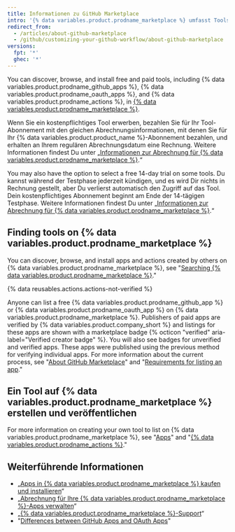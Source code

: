 ```yaml
---
title: Informationen zu GitHub Marketplace
intro: '{% data variables.product.prodname_marketplace %} umfasst Tools zur Erweiterung der Funktionalität und Verbesserung Ihres Workflows.'
redirect_from:
  - /articles/about-github-marketplace
  - /github/customizing-your-github-workflow/about-github-marketplace
versions:
  fpt: '*'
  ghec: '*'
---
```


You can discover, browse, and install free and paid tools, including {% data variables.product.prodname_github_apps %}, {% data variables.product.prodname_oauth_apps %}, and {% data variables.product.prodname_actions %}, in [{% data variables.product.prodname_marketplace %}](https://github.com/marketplace).

Wenn Sie ein kostenpflichtiges Tool erwerben, bezahlen Sie für Ihr Tool-Abonnement mit den gleichen Abrechnungsinformationen, mit denen Sie für Ihr {% data variables.product.product_name %}-Abonnement bezahlen, und erhalten an Ihrem regulären Abrechnungsdatum eine Rechnung. Weitere Informationen findest Du unter „[Informationen zur Abrechnung für {% data variables.product.prodname_marketplace %}](/articles/about-billing-for-github-marketplace).“

You may also have the option to select a free 14-day trial on some tools. Du kannst während der Testphase jederzeit kündigen, und es wird Dir nichts in Rechnung gestellt, aber Du verlierst automatisch den Zugriff auf das Tool. Dein kostenpflichtiges Abonnement beginnt am Ende der 14-tägigen Testphase. Weitere Informationen findest Du unter „[Informationen zur Abrechnung für {% data variables.product.prodname_marketplace %}](/articles/about-billing-for-github-marketplace).“

## Finding tools on {% data variables.product.prodname_marketplace %}

You can discover, browse, and install apps and actions created by others on {% data variables.product.prodname_marketplace %}, see "[Searching {% data variables.product.prodname_marketplace %}](/search-github/searching-on-github/searching-github-marketplace)."

{% data reusables.actions.actions-not-verified %}

Anyone can list a free {% data variables.product.prodname_github_app %} or {% data variables.product.prodname_oauth_app %} on {% data variables.product.prodname_marketplace %}. Publishers of paid apps are verified by {% data variables.product.company_short %} and listings for these apps are shown with a marketplace badge {% octicon "verified" aria-label="Verified creator badge" %}. You will also see badges for unverified and verified apps. These apps were published using the previous method for verifying individual apps. For more information about the current process, see "[About GitHub Marketplace](/developers/github-marketplace/about-github-marketplace)" and "[Requirements for listing an app](/developers/github-marketplace/requirements-for-listing-an-app)."

## Ein Tool auf {% data variables.product.prodname_marketplace %} erstellen und veröffentlichen

For more information on creating your own tool to list on {% data variables.product.prodname_marketplace %}, see "[Apps](/developers/apps)" and "[{% data variables.product.prodname_actions %}](/actions)."

## Weiterführende Informationen

- „[Apps in {% data variables.product.prodname_marketplace %} kaufen und installieren](/articles/purchasing-and-installing-apps-in-github-marketplace)“
- „[Abrechnung für Ihre {% data variables.product.prodname_marketplace %}-Apps verwalten](/articles/managing-billing-for-github-marketplace-apps)“
- „[{% data variables.product.prodname_marketplace %}-Support](/articles/github-marketplace-support)“
- "[Differences between GitHub Apps and OAuth Apps](/developers/apps/differences-between-github-apps-and-oauth-apps)"
